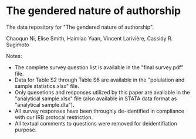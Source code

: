 # The gendered nature of authorship
The data repository for "The gendered nature of authorship".

Chaoqun Ni, Elise Smith, Haimiao Yuan, Vincent Larivière, Cassidy R. Sugimoto

Notes:
* The complete survey question list is available in the "final survey.pdf" file.
* Data for Table S2 through Table S6 are available in the "polulation and sample statistics.xlsx" file.
* Only quesetions and responses utilized by this paper are available in the "analytical sample.xlsx" file (also available in STATA data format as "analytical sample.dta").
* All survey responses have been throughly de-identified in compliance with our IRB protocal restriction.
* All textual comments to questions were removed for deidentifiation purpose. 
